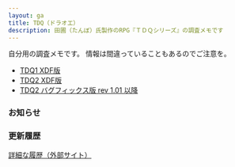 ```yaml
---
layout: ga
title: TDQ（ドラオエ）
description: 田圃（たんぼ）氏製作のRPG『ＴＤＱシリーズ』の調査メモです
---
```


自分用の調査メモです。
情報は間違っていることもあるのでご注意を。

* [TDQ1 XDF版](tdq1/index.html)
* [TDQ2 XDF版](tdq2/index.html)
* [TDQ2 バグフィックス版 rev 1.01 以降](tdq2rev101/index.html)

### お知らせ

<script src="https://gist.github.com/chiorex/d89d26b32bc106fffb1021ea97439472.js"></script>

### 更新履歴

[詳細な履歴（外部サイト）](https://github.com/chiorex/TDQ_DATA_DAT/commits/gh-pages)
<script src="https://gist.github.com/chiorex/97e9fc8986b5450707dac0edcc298b1e.js"></script>
